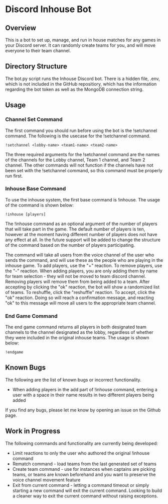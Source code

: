 # Discord Inhouse Bot
## Overview
This is a bot to set up, manage, and run in house matches for any games in your Discord server. It can randomly create teams for you, and will move everyone to their team channel. 

## Directory Structure
The bot.py script runs the Inhouse Discord bot. There is a hidden file, .env, which is not included in the GitHub repositiory, which has the information regarding the bot token as well as the MongoDB connection string.

## Usage
### Channel Set Command
The first command you should run before using the bot is the !setchannel command. The following is the usecase for the !setchannel command.

`!setchannel <lobby-name> <team1-name> <team2-name>`

The three required arguments for the !setchannel command are the names of the channels for the Lobby channel, Team 1 channel, and Team 2 channel. The other commands will not function if the channels have not been set with the !setchannel command, so this command must be properly run first.

### Inhouse Base Command
To use the inhouse system, the first base command is !inhouse. The usage of the command is shown below:

`!inhouse [players]`

The !inhouse command as an optional argument of the number of players that will take part in the game. The default number of players is ten, however at the moment having different number of players does not have any effect at all. In the future support will be added to change the structure of the command based on the number of players participating.

The command will take all users from the voice channel of the user who sends the command, and will use these as the people who are playing in the inhouse game. To add players, use the "+" reaction. To remove players, use the "-" reaction. When adding players, you are only adding them by name for team selection - they will not be moved to team discord channel. Removing players will remove them from being added to a team. After accepting by clicking the "ok" reaction, the bot will show a randomized list of teams. To reshuffle, click the "reshuffle" reaction. To accept, click the "ok" reaction. Doing so will reach a confirmation message, and reacting "ok" to this message will move all users to the appropriate team channel.

### End Game Command
The end game command returns all players in both designated team channels to the channel designated as the lobby, regardless of whether they were included in the original inhouse teams. The usage is shown below:

`!endgame`

## Known Bugs
The following are the list of known bugs or incorrect functionality.
* When adding players in the add part of !inhouse command, entering a user with a space in their name results in two different players being added

If you find any bugs, please let me know by opening an issue on the Github page.

## Work in Progress
The following commands and functionality are currently being developed:
* Limit reactions to only the user who authored the original !inhouse command
* Rematch command - load teams from the last generated set of teams
* Create team command - use for instances when captains are picking teams, or teams are known beforehand and you want to preserve the voice channel movement feature
* Exit from current command - letting a command timeout or simply starting a new command will exit the current command. Looking to build a cleaner way to exit the current command without raising exceptions.